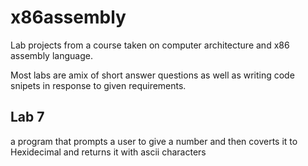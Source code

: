 # x86assembly
Lab projects from a course taken on computer architecture and x86 assembly language. 

Most labs are amix of short answer questions as well as writing code snipets in response to 
given requirements. 

## Lab 7 
a program that prompts a user to give a number and then coverts it to 
Hexidecimal and returns it with ascii characters
